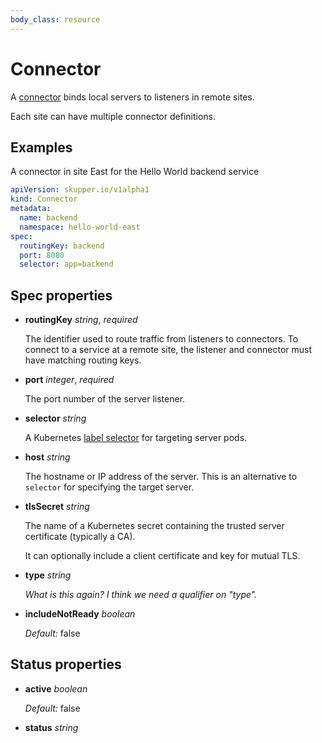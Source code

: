 ```yaml
---
body_class: resource
---
```


# Connector

<section>

A [connector][connector] binds local servers to listeners in
remote sites.

Each site can have multiple connector definitions.

[connector]: concepts.html#connector


</section>

<section>

## Examples

A connector in site East for the Hello World backend service


~~~ yaml
apiVersion: skupper.io/v1alpha1
kind: Connector
metadata:
  name: backend
  namespace: hello-world-east
spec:
  routingKey: backend
  port: 8080
  selector: app=backend
~~~
</section>

<section>

## Spec properties

- **routingKey** _string_, _required_

  The identifier used to route traffic from listeners to
  connectors.  To connect to a service at a remote site, the
  listener and connector must have matching routing keys.
  

- **port** _integer_, _required_

  The port number of the server listener.
  

- **selector** _string_

  A Kubernetes [label selector][selector] for targeting server
  pods.
  
  [selector]: https://kubernetes.io/docs/concepts/overview/working-with-objects/labels/#label-selectors
  

- **host** _string_

  The hostname or IP address of the server.  This is an
  alternative to `selector` for specifying the target
  server.
  

- **tlsSecret** _string_

  The name of a Kubernetes secret containing the trusted
  server certificate (typically a CA).
  
  It can optionally include a client certificate and key for
  mutual TLS.
  

- **type** _string_

  _What is this again?  I think we need a qualifier on "type"._

- **includeNotReady** _boolean_

  _Default:_ false

</section>

<section>

## Status properties

- **active** _boolean_

  _Default:_ false

- **status** _string_

</section>
